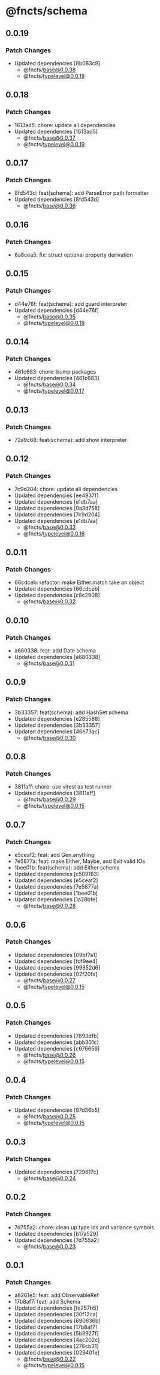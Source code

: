 # @fncts/schema

## 0.0.19

### Patch Changes

- Updated dependencies [8b083c9]
  - @fncts/base@0.0.38
  - @fncts/typelevel@0.0.19

## 0.0.18

### Patch Changes

- 1613ad5: chore: update all dependencies
- Updated dependencies [1613ad5]
  - @fncts/base@0.0.37
  - @fncts/typelevel@0.0.19

## 0.0.17

### Patch Changes

- 8fd543d: feat(schema): add ParseError path formatter
- Updated dependencies [8fd543d]
  - @fncts/base@0.0.36

## 0.0.16

### Patch Changes

- 6a8cea5: fix: struct optional property derivation

## 0.0.15

### Patch Changes

- d44e76f: feat(schema): add guard interpreter
- Updated dependencies [d44e76f]
  - @fncts/base@0.0.35
  - @fncts/typelevel@0.0.18

## 0.0.14

### Patch Changes

- 461c683: chore: bump packages
- Updated dependencies [461c683]
  - @fncts/base@0.0.34
  - @fncts/typelevel@0.0.17

## 0.0.13

### Patch Changes

- 72a9c68: feat(schema): add show interpreter

## 0.0.12

### Patch Changes

- 7c9d204: chore: update all dependencies
- Updated dependencies [ee4937f]
- Updated dependencies [e1db7aa]
- Updated dependencies [0a3d758]
- Updated dependencies [7c9d204]
- Updated dependencies [e1db7aa]
  - @fncts/base@0.0.33
  - @fncts/typelevel@0.0.16

## 0.0.11

### Patch Changes

- 66cdceb: refactor: make Either.match take an object
- Updated dependencies [66cdceb]
- Updated dependencies [c8c2908]
  - @fncts/base@0.0.32

## 0.0.10

### Patch Changes

- a680338: feat: add Date schema
- Updated dependencies [a680338]
  - @fncts/base@0.0.31

## 0.0.9

### Patch Changes

- 3b33357: feat(schema): add HashSet schema
- Updated dependencies [e285588]
- Updated dependencies [3b33357]
- Updated dependencies [46e73ac]
  - @fncts/base@0.0.30

## 0.0.8

### Patch Changes

- 3811aff: chore: use vitest as test runner
- Updated dependencies [3811aff]
  - @fncts/base@0.0.29
  - @fncts/typelevel@0.0.15

## 0.0.7

### Patch Changes

- e5ceaf2: feat: add Gen.anything
- 7e5877a: feat: make Either, Maybe, and Exit valid IOs
- 1bee01b: feat(schema): add Either schema
- Updated dependencies [c509183]
- Updated dependencies [e5ceaf2]
- Updated dependencies [7e5877a]
- Updated dependencies [1bee01b]
- Updated dependencies [1a28bfe]
  - @fncts/base@0.0.28

## 0.0.6

### Patch Changes

- Updated dependencies [09bf7a1]
- Updated dependencies [fdf9ee4]
- Updated dependencies [99852d6]
- Updated dependencies [02f20fe]
  - @fncts/base@0.0.27
  - @fncts/typelevel@0.0.15

## 0.0.5

### Patch Changes

- Updated dependencies [7893dfb]
- Updated dependencies [abb301c]
- Updated dependencies [c976656]
  - @fncts/base@0.0.26
  - @fncts/typelevel@0.0.15

## 0.0.4

### Patch Changes

- Updated dependencies [97d36b5]
  - @fncts/base@0.0.25
  - @fncts/typelevel@0.0.15

## 0.0.3

### Patch Changes

- Updated dependencies [729617c]
  - @fncts/base@0.0.24

## 0.0.2

### Patch Changes

- 7d755a2: chore: clean up type ids and variance symbols
- Updated dependencies [b17a529]
- Updated dependencies [7d755a2]
  - @fncts/base@0.0.23

## 0.0.1

### Patch Changes

- a8261e5: feat: add ObservableRef
- 17b8af7: feat: add Schema
- Updated dependencies [fe257b5]
- Updated dependencies [30f12ca]
- Updated dependencies [690636b]
- Updated dependencies [17b8af7]
- Updated dependencies [5b8927f]
- Updated dependencies [4ac202c]
- Updated dependencies [276cb31]
- Updated dependencies [029401e]
  - @fncts/base@0.0.22
  - @fncts/typelevel@0.0.15
